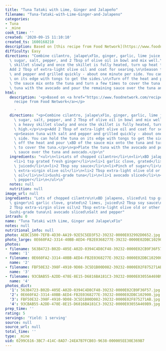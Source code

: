 ```yaml
---
title: "Tuna Tataki with Lime, Ginger and Jalapeño"
filename: "Tuna-Tataki-with-Lime-Ginger-and-Jalapeno"
categories:
- Tuna
- _mine
cook_time: ''
created: '2020-09-15 11:10:10'
created_ts: 1600168210
description: Based on [this recipe from Food Network](https://www.foodnetwork.com/recipes/tyler-florence/pan-seared-tuna-with-avocado-soy-ginger-and-lime-recipe-1914316)
difficulty: Easy
directions: "Combine cilantro, jalape\xF1o, ginger, garlic, lime juice, soy sauce,\
  \ sugar, salt, pepper, and 2 Tbsp of olive oil in bowl and mix well.\n\nHeat a heavy\
  \ skillet slowly and once the skillet is fully heated, turn up heat to high. \n\n\
  Add 2 Tbsp of extra-light olive oil and coat for searing.\n\nSeason tuna with salt\
  \ and pepper and grilled quickly - about one minute per side. You can hold the tuna\
  \ on its edge with tongs to get the sides.\n\nTurn off the heat and pour \xBD of\
  \ the sauce mix onto the tuna and turn a few times to cover the tuna.\n\nPlate the\
  \ tuna with the avocado and pour the remaining sauce over the tuna and avocado."
html:
  description: '<p>Based on <a href="https://www.foodnetwork.com/recipes/tyler-florence/pan-seared-tuna-with-avocado-soy-ginger-and-lime-recipe-1914316">this
    recipe from Food Network</a></p>

    '
  directions: "<p>Combine cilantro, jalape\xF1o, ginger, garlic, lime juice, soy sauce,\
    \ sugar, salt, pepper, and 2 Tbsp of olive oil in bowl and mix well.</p>\n<p>Heat\
    \ a heavy skillet slowly and once the skillet is fully heated, turn up heat to\
    \ high.</p>\n<p>Add 2 Tbsp of extra-light olive oil and coat for searing.</p>\n\
    <p>Season tuna with salt and pepper and grilled quickly - about one minute per\
    \ side. You can hold the tuna on its edge with tongs to get the sides.</p>\n<p>Turn\
    \ off the heat and pour \xBD of the sauce mix onto the tuna and turn a few times\
    \ to cover the tuna.</p>\n<p>Plate the tuna with the avocado and pour the remaining\
    \ sauce over the tuna and avocado.</p>\n"
  ingredients: "<ul>\n<li>Lots of chopped cilantro</li>\n<li>\xBD jalapeno, sliced</li>\n\
    <li>1 tsp grated fresh ginger</li>\n<li>1 garlic clove, grated</li>\n<li>2 limes,\
    \ juiced</li>\n<li>2 Tbsp soy sauce</li>\n<li>Pinch of sugar</li>\n<li>2 Tbsp\
    \ extra-virgin olive oil</li>\n<li>2 Tbsp extra-light olive old or other cooking\
    \ oil</li>\n<li>Sushi-grade tuna</li>\n<li>1 avocado sliced</li>\n<li>Salt and\
    \ pepper</li>\n</ul>\n"
  notes: null
  nutrition: null
image_url: null
ingredients: "Lots of chopped cilantro\n\xBD jalapeno, sliced\n1 tsp grated fresh\
  \ ginger\n1 garlic clove, grated\n2 limes, juiced\n2 Tbsp soy sauce\nPinch of sugar\n\
  2 Tbsp extra-virgin olive oil\n2 Tbsp extra-light olive old or other cooking oil\n\
  Sushi-grade tuna\n1 avocado sliced\nSalt and pepper"
intrash: 0
name: "Tuna Tataki with Lime, Ginger and Jalape\xF1o"
notes: null
nutritional_info: null
photo: AEBC1500-7EFB-4D30-AA19-92E5C5ED3F52-39232-0000E032992D0652.jpg
photo_large: 0E660FA2-3314-40BB-AED4-FB2E0368277E-39232-0000E02DBC102900.jpg
photos:
- filename: 563B4723-B02D-405E-A02D-0394C4D8CF48-39232-0000E02CB9F36F57.jpg
  name: '1'
- filename: 0E660FA2-3314-40BB-AED4-FB2E0368277E-39232-0000E02DBC102900.jpg
  name: '2'
- filename: FBF50E32-398F-4910-9D08-3C5D1B00D082-39232-0000E02F875271AB.jpg
  name: '3'
- filename: 93CBAB55-A2DD-478E-8E15-D6816BA181C3-39232-0000E03055A469B9.jpg
  name: '4'
photos_dict:
  '1': 563B4723-B02D-405E-A02D-0394C4D8CF48-39232-0000E02CB9F36F57.jpg
  '2': 0E660FA2-3314-40BB-AED4-FB2E0368277E-39232-0000E02DBC102900.jpg
  '3': FBF50E32-398F-4910-9D08-3C5D1B00D082-39232-0000E02F875271AB.jpg
  '4': 93CBAB55-A2DD-478E-8E15-D6816BA181C3-39232-0000E03055A469B9.jpg
prep_time: ''
rating: 5
servings: 'Yield: 1 serving'
source: null
source_url: null
total_time: ''
type: _mine
uid: 0299C616-3BC7-414C-8AD7-24EA7B7FCB03-9638-000005EE30E369B7
---
```

